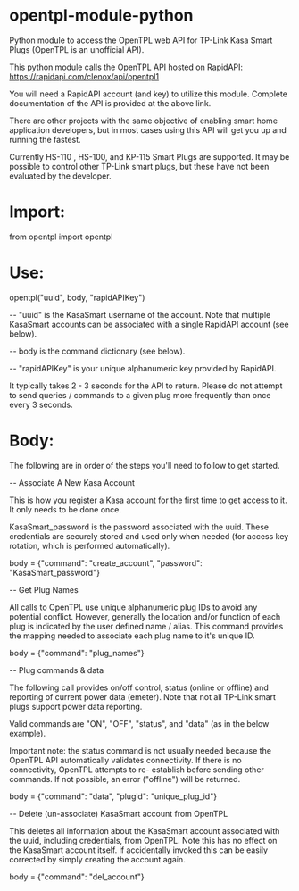 # opentpl-module-python

Python module to access the OpenTPL web API for TP-Link Kasa Smart Plugs (OpenTPL is an unofficial API).

This python module calls the OpenTPL API hosted on RapidAPI:  https://rapidapi.com/clenox/api/opentpl1

You will need a RapidAPI account (and key) to utilize this module.  Complete documentation of the API is provided at the above link.

There are other projects with the same objective of enabling smart home application developers, but in most cases using this API will get you up and running the fastest.

Currently HS-110 , HS-100, and KP-115 Smart Plugs are supported. It may be possible to control other TP-Link smart plugs, but these have not been evaluated by the developer.

# Import:

from opentpl import opentpl

# Use:

opentpl("uuid", body, "rapidAPIKey")

-- "uuid" is the KasaSmart username of the account.  Note that multiple KasaSmart accounts can be associated with a single RapidAPI account (see below).

-- body is the command dictionary (see below).

-- "rapidAPIKey" is your unique alphanumeric key provided by RapidAPI.

It typically takes 2 - 3 seconds for the API to return.  Please do not attempt to send queries / commands to a given plug more frequently than once every 3 seconds.

# Body:

The following are in order of the steps you'll need to follow to get started.

-- Associate A New Kasa Account

  This is how you register a Kasa account for the first time to get access to it.  It only needs to be done once.

  KasaSmart_password is the password associated with the uuid.  These credentials are securely stored and used only when needed (for access key rotation, which is performed        automatically).

  body = {"command": "create_account", "password": "KasaSmart_password"}

-- Get Plug Names

  All calls to OpenTPL use unique alphanumeric plug IDs to avoid any potential conflict.  However, generally the location and/or function of each plug is indicated by the user   defined name / alias.  This command provides the mapping needed to associate each plug name to it's unique ID.

  body = {"command": "plug_names"}

-- Plug commands & data

  The following call provides on/off control, status (online or offline) and reporting of current power data (emeter).  Note that not all TP-Link smart plugs support power data reporting.

  Valid commands are "ON", "OFF", "status", and "data" (as in the below example).

  Important note: the status command is not usually needed because the OpenTPL API automatically validates connectivity. If there is no connectivity, OpenTPL attempts to re- establish before sending other commands.  If not possible, an error ("offline") will be returned.  

  body = {"command": "data", "plugid": "unique_plug_id"}

-- Delete (un-associate) KasaSmart account from OpenTPL

  This deletes all information about the KasaSmart account associated with the uuid, including credentials, from OpenTPL.  Note this has no effect on the KasaSmart account itself.  if accidentally invoked this can be easily corrected by simply creating the account again.

  body = {"command": "del_account"}
  
  

  




